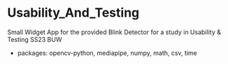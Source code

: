 # Usability_And_Testing
Small Widget App for the provided Blink Detector for a study in Usability &amp; Testing SS23 BUW

- packages: opencv-python, mediapipe, numpy, math, csv, time
